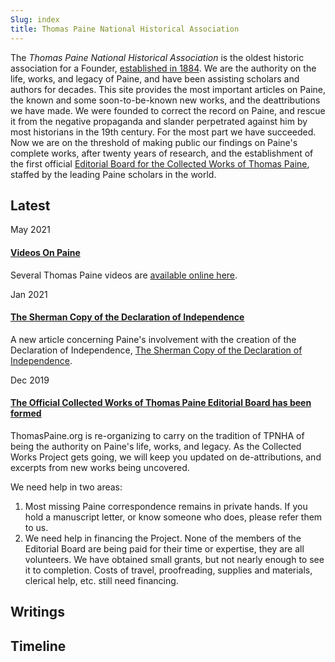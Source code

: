 ```yaml
---
Slug: index
title: Thomas Paine National Historical Association
---
```


<div class="card fluid">
  <p>
    The <i>Thomas Paine National Historical Association</i> is the oldest
    historic association for a Founder, <a href="{{ SITEPATH }}pages/history.html">established in 1884</a>. We are the
    authority on the life, works, and legacy of Paine, and have been
    assisting scholars and authors for decades. This site provides the
    most important articles on Paine, the known and some
    soon-to-be-known new works, and the deattributions we have
    made. We were founded to correct the record on Paine, and rescue
    it from the negative propaganda and slander perpetrated against
    him by most historians in the 19th century. For the most part we
    have succeeded. Now we are on the threshold of making public our
    findings on Paine's complete works, after twenty years of
    research, and the establishment of the first official <a href="{{
    SITEPATH }}pages/the-official-collected-works-of-thomas-paine-project.html">Editorial
    Board for the Collected Works of Thomas Paine</a>, staffed by the
    leading Paine scholars in the world.
  </p>
</div>

<div class="card fluid">
  <h2>Latest</h2>

  <p>
    <span class="subtle">May 2021</span>
    <br/>
    <a href="http://tpnha.org">
      <h4>Videos On Paine</h4>
    </a>
  <p>
    Several Thomas Paine videos are <a href="http://tpnha.org">available online here</a>.
    </p>
  </p>


  <p>
    <span class="subtle">Jan 2021</span>
    <br/>
    <a href="{{ SITEPATH }}aboutpaine/sherman-copy-di.html">
      <h4>The Sherman Copy of the Declaration of Independence</h4>
    </a>
  <p>
    A new article concerning Paine's involvement with the creation of the Declaration of Independence, <a href="{{ SITEPATH }}aboutpaine/sherman-copy-di.html">The Sherman Copy of the Declaration of Independence</a>.
    </p>
  </p>

  <p>
    <span class="subtle">Dec 2019</span>
    <br/>
    <a href="{{ SITEPATH }}pages/the-official-collected-works-of-thomas-paine-project.html">
      <h4>The Official Collected Works of Thomas Paine Editorial Board has been formed</h4>
    </a>
    <p>
      ThomasPaine.org is re-organizing to carry on the tradition of
      TPNHA of being the authority on Paine's life, works, and
      legacy. As the Collected Works Project gets going, we will keep
      you updated on de-attributions, and excerpts from new works
      being uncovered.
    </p>
    <p>
      We need help in two areas:
      <ol>
        <li>
          Most missing Paine correspondence remains in private hands. If
          you hold a manuscript letter, or know someone who does, please
          refer them to us.
        </li>
        <li>
          We need help in financing the Project. None of the members of
          the Editorial Board are being paid for their time or
          expertise, they are all volunteers. We have obtained small
          grants, but not nearly enough to see it to completion. Costs
          of travel, proofreading, supplies and materials, clerical
          help, etc. still need financing.
        </li>
      </ol>
    </p>
  </p>

</div>


<div class="card fluid">
  <h2>Writings</h2>
  <!--#include virtual="pages/writings_index.shtml" -->
</div>


<div class="card fluid">
  <h2>Timeline</h2>
  <!--#include virtual="pages/timeline_index.shtml" -->
</div>


